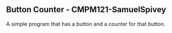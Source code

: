 ## Button Counter - CMPM121-SamuelSpivey 
A simple program that has a button and a counter for that button.